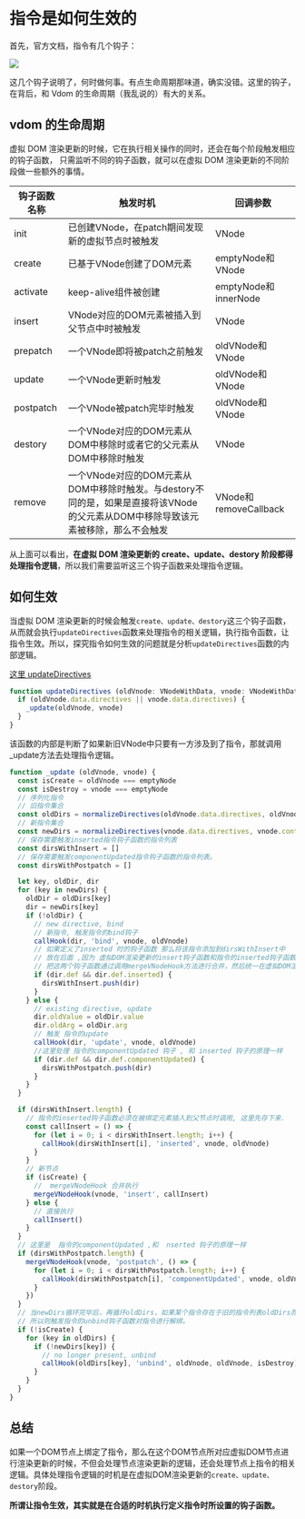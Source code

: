 # 指令是如何生效的

首先，官方文档，指令有几个钩子：

![](https://images.weserv.nl/?url=https://article.biliimg.com/bfs/article/f7fd26dab76064d3013dc72fcfca23a68aa14158.png)

这几个钩子说明了，何时做何事。有点生命周期那味道，确实没错。这里的钩子，在背后，和 Vdom 的生命周期（我乱说的）有大的关系。

## vdom 的生命周期

虚拟 DOM 渲染更新的时候，它在执行相关操作的同时，还会在每个阶段触发相应的钩子函数， 只需监听不同的钩子函数，就可以在虚拟 DOM 渲染更新的不同阶段做一些额外的事情。

<table>
    <thead>
      <tr>
        <th>钩子函数名称</th>
        <th>触发时机</th>
        <th>回调参数</th>
      </tr>
    </thead>
    <tbody>
      <tr>
        <td>init</td>
        <td>已创建VNode，在patch期间发现新的虚拟节点时被触发</td>
        <td>VNode</td>
      </tr>
      <tr>
        <td>create</td>
        <td>已基于VNode创建了DOM元素</td>
        <td>emptyNode和VNode</td>
      </tr>
      <tr>
        <td>activate</td>
        <td>keep-alive组件被创建</td>
        <td>emptyNode和innerNode</td>
      </tr>
      <tr>
        <td>insert</td>
        <td>VNode对应的DOM元素被插入到父节点中时被触发</td>
        <td>VNode</td>
      </tr>
      <tr>
        <td>prepatch</td>
        <td>一个VNode即将被patch之前触发</td>
        <td>oldVNode和VNode</td>
      </tr>
      <tr>
        <td>update</td>
        <td>一个VNode更新时触发</td>
        <td>oldVNode和VNode</td>
      </tr>
      <tr>
        <td>postpatch</td>
        <td>一个VNode被patch完毕时触发</td>
        <td>oldVNode和VNode</td>
      </tr>
      <tr>
        <td>destory</td>
        <td>一个VNode对应的DOM元素从DOM中移除时或者它的父元素从DOM中移除时触发</td>
        <td>VNode</td>
      </tr>
      <tr>
        <td>remove</td>
        <td>一个VNode对应的DOM元素从DOM中移除时触发。与destory不同的是，如果是直接将该VNode的父元素从DOM中移除导致该元素被移除，那么不会触发</td>
        <td>VNode和removeCallback</td>
      </tr>
    </tbody>
  </table>

从上面可以看出，**在虚拟 DOM 渲染更新的 create、update、destory 阶段都得处理指令逻辑**，所以我们需要监听这三个钩子函数来处理指令逻辑。

## 如何生效

当虚拟 DOM 渲染更新的时候会触发`create、update、destory`这三个钩子函数，从而就会执行`updateDirectives`函数来处理指令的相关逻辑，执行指令函数，让指令生效。所以，探究指令如何生效的问题就是分析`updateDirectives`函数的内部逻辑。  

[这里 updateDirectives](https://github.com/vuejs/vue/blob/dev/src/core/vdom/modules/directives.js#L15)

```js
function updateDirectives (oldVnode: VNodeWithData, vnode: VNodeWithData) {
  if (oldVnode.data.directives || vnode.data.directives) {
    _update(oldVnode, vnode)
  }
}
```
该函数的内部是判断了如果新旧VNode中只要有一方涉及到了指令，那就调用_update方法去处理指令逻辑。

```js
function _update (oldVnode, vnode) {
  const isCreate = oldVnode === emptyNode
  const isDestroy = vnode === emptyNode
  // 序列化指令 
  // 旧指令集合
  const oldDirs = normalizeDirectives(oldVnode.data.directives, oldVnode.context)
  // 新指令集合
  const newDirs = normalizeDirectives(vnode.data.directives, vnode.context)
  // 保存需要触发inserted指令钩子函数的指令列表
  const dirsWithInsert = []
  // 保存需要触发componentUpdated指令钩子函数的指令列表。
  const dirsWithPostpatch = []

  let key, oldDir, dir
  for (key in newDirs) {
    oldDir = oldDirs[key]
    dir = newDirs[key]
    if (!oldDir) {
      // new directive, bind
      // 新指令, 触发指令的bind钩子
      callHook(dir, 'bind', vnode, oldVnode)
      // 如果定义了inserted 时的钩子函数 那么将该指令添加到dirsWithInsert中
      // 放在后面 ,因为 虚拟DOM渲染更新的insert钩子函数和指令的inserted钩子函数都要被触发。
      // 把这两个钩子函数通过调用mergeVNodeHook方法进行合并，然后统一在虚拟DOM渲染更新的insert钩子函数中触发
      if (dir.def && dir.def.inserted) {
        dirsWithInsert.push(dir)
      }
    } else {
      // existing directive, update
      dir.oldValue = oldDir.value
      dir.oldArg = oldDir.arg
      // 触发 指令的update
      callHook(dir, 'update', vnode, oldVnode)
      //这里处理 指令的componentUpdated 钩子 , 和 inserted 钩子的原理一样
      if (dir.def && dir.def.componentUpdated) {
        dirsWithPostpatch.push(dir)
      }
    }
  }

  if (dirsWithInsert.length) {
    // 指令的inserted钩子函数必须在被绑定元素插入到父节点时调用, 这里先存下来.
    const callInsert = () => {
      for (let i = 0; i < dirsWithInsert.length; i++) {
        callHook(dirsWithInsert[i], 'inserted', vnode, oldVnode)
      }
    }
    // 新节点
    if (isCreate) {
      //  mergeVNodeHook 合并执行
      mergeVNodeHook(vnode, 'insert', callInsert)
    } else {
      // 直接执行
      callInsert()
    }
  }
  // 这里是  指令的componentUpdated ,和  nserted 钩子的原理一样
  if (dirsWithPostpatch.length) {
    mergeVNodeHook(vnode, 'postpatch', () => {
      for (let i = 0; i < dirsWithPostpatch.length; i++) {
        callHook(dirsWithPostpatch[i], 'componentUpdated', vnode, oldVnode)
      }
    })
  }
  // 当newDirs循环完毕后，再循环oldDirs，如果某个指令存在于旧的指令列表oldDirs而在新的指令列表newDirs中不存在，那说明该指令是被废弃的，
  // 所以则触发指令的unbind钩子函数对指令进行解绑。
  if (!isCreate) {
    for (key in oldDirs) {
      if (!newDirs[key]) {
        // no longer present, unbind
        callHook(oldDirs[key], 'unbind', oldVnode, oldVnode, isDestroy)
      }
    }
  }
}
```

## 总结
如果一个DOM节点上绑定了指令，那么在这个DOM节点所对应虚拟DOM节点进行渲染更新的时候，不但会处理节点渲染更新的逻辑，还会处理节点上指令的相关逻辑。具体处理指令逻辑的时机是在虚拟DOM渲染更新的`create、update、destory`阶段。

**所谓让指令生效，其实就是在合适的时机执行定义指令时所设置的钩子函数。**